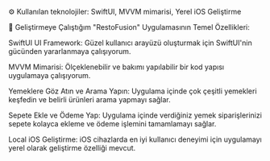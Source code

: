 
⚙️ Kullanılan teknolojiler: SwiftUI, MVVM mimarisi, Yerel iOS Geliştirme

🚀 Geliştirmeye Çalıştığım "RestoFusion" Uygulamasının Temel Özellikleri:

SwiftUI UI Framework: Güzel kullanıcı arayüzü oluşturmak için SwiftUI'nin gücünden yararlanmaya çalışıyorum.

MVVM Mimarisi: Ölçeklenebilir ve bakımı yapılabilir bir kod yapısı uygulamaya çalışıyorum.

Yemeklere Göz Atın ve Arama Yapın: Uygulama içinde çok çeşitli yemekleri keşfedin ve belirli ürünleri arama yapmayı sağlar.

Sepete Ekle ve Ödeme Yap: Uygulama içinde verdiğiniz yemek siparişlerinizi sepete kolayca ekleme ve ödeme işlemini tamamlamayı sağlar.

Local iOS Geliştirme: iOS cihazlarda en iyi kullanıcı deneyimi için uygulamayı yerel olarak geliştirme özelliği mevcut.

